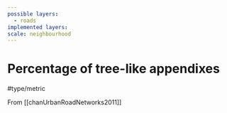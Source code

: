 ```yaml
---
possible layers:
  - roads
implemented layers: 
scale: neighbourhood
---
```

# Percentage of tree-like appendixes
#type/metric 

From [[chanUrbanRoadNetworks2011]]